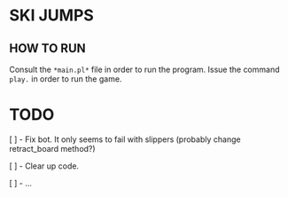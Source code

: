 # SKI JUMPS

## HOW TO RUN

Consult the `*main.pl*` file in order to run the program.
Issue the command `play.` in order to run the game.


# TODO

[ ] - Fix bot. It only seems to fail with slippers (probably change retract_board method?)

[ ] - Clear up code.

[ ] - ...